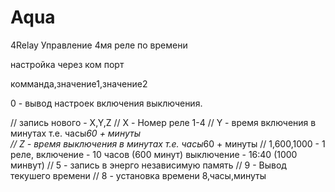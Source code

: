 # Aqua
4Relay
Управление 4мя реле по времени

настройка через ком порт


комманда,значение1,значение2


0 - вывод настроек включения выключения.

// запись нового - X,Y,Z 
// X - Номер реле 1-4
// Y - время включения в минутах т.е. часы*60 + минуты  
// Z - время выключения в минутах т.е. часы*60 + минуты 
// 1,600,1000 -  1 реле, включение - 10 часов (600 минут) выключение - 16:40 (1000 минвут)
// 5 - запись в энерго независимую память
// 9 - Вывод текушего времени
// 8 - установка времени 8,часы,минуты
